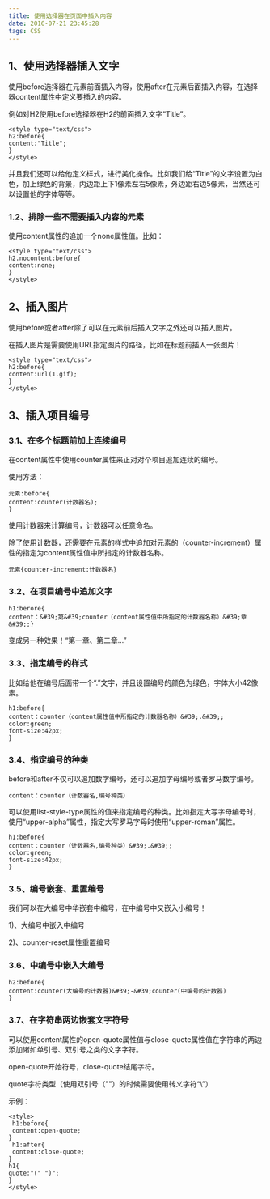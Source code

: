 ```yaml
---
title: 使用选择器在页面中插入内容
date: 2016-07-21 23:45:28
tags: CSS
---
```


## 1、使用选择器插入文字 ##

使用before选择器在元素前面插入内容，使用after在元素后面插入内容，在选择器content属性中定义要插入的内容。

 例如对H2使用before选择器在H2的前面插入文字“Title”。

    <style type="text/css"> 
    h2:before{
    content:"Title";
    }
    </style> 
 
 并且我们还可以给他定义样式，进行美化操作。比如我们给“Title”的文字设置为白色，加上绿色的背景，内边距上下1像素左右5像素，外边距右边5像素，当然还可以设置他的字体等等。

### 1.2、排除一些不需要插入内容的元素 ###

 使用content属性的追加一个none属性值。比如：

    <style type="text/css"> 
    h2.nocontent:before{
    content:none;
    }
    </style>

## 2、插入图片 ##

使用before或者after除了可以在元素前后插入文字之外还可以插入图片。

在插入图片是需要使用URL指定图片的路径，比如在标题前插入一张图片！

    <style type="text/css"> 
    h2:before{
    content:url(1.gif);
    }
    </style>

## 3、插入项目编号 ##

### 3.1、在多个标题前加上连续编号 ###

在content属性中使用counter属性来正对对个项目追加连续的编号。

使用方法：

    元素:before{
    content:counter(计数器名);
    }

使用计数器来计算编号，计数器可以任意命名。

除了使用计数器，还需要在元素的样式中追加对元素的（counter-increment）属性的指定为content属性值中所指定的计数器名称。

    元素{counter-increment:计数器名}

### 3.2、在项目编号中追加文字 ###

    h1:berore{
    content：&#39;第&#39;counter（content属性值中所指定的计数器名称）&#39;章&#39;;}

变成另一种效果！“第一章、第二章...”

### 3.3、指定编号的样式 ###

比如给他在编号后面带一个“.”文字，并且设置编号的颜色为绿色，字体大小42像素。

    h1:before{
    content：counter（content属性值中所指定的计数器名称）&#39;.&#39;;
    color:green;
    font-size:42px;
    }

### 3.4、指定编号的种类 ###

before和after不仅可以追加数字编号，还可以追加字母编号或者罗马数字编号。

    content：counter（计数器名,编号种类） 

可以使用list-style-type属性的值来指定编号的种类。比如指定大写字母编号时，使用“upper-alpha”属性，指定大写罗马字母时使用“upper-roman”属性。

    h1:before{
    content：counter（计数器名,编号种类）&#39;.&#39;;
    color:green;
    font-size:42px;
    }

### 3.5、编号嵌套、重置编号 ###

我们可以在大编号中华嵌套中编号，在中编号中又嵌入小编号！

 1)、大编号中嵌入中编号

 2)、counter-reset属性重置编号

### 3.6、中编号中嵌入大编号 ###

    h2:before{
    content:counter(大编号的计数器)&#39;-&#39;counter(中编号的计数器)
    }

### 3.7、在字符串两边嵌套文字符号 ###

可以使用content属性的open-quote属性值与close-quote属性值在字符串的两边添加诸如单引号、双引号之类的文字字符。 

open-quote开始符号，close-quote结尾字符。

quote字符类型（使用双引号（""）的时候需要使用转义字符“\”）

示例：

    <style>
     h1:before{
     content:open-quote;
    }
     h1:after{
     content:close-quote;
    }
    h1{
    quote:"(" ")";
    }
    </style>

